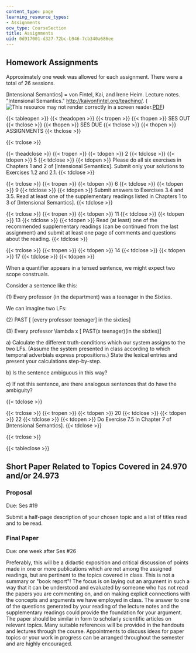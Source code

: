```yaml
---
content_type: page
learning_resource_types:
- Assignments
ocw_type: CourseSection
title: Assignments
uid: 0d917001-d327-72bc-b946-7cb340a686ee
---
```


Homework Assignments
--------------------

Approximately one week was allowed for each assignment. There were a total of 26 sessions.

\[Intensional Semantics\] = von Fintel, Kai, and Irene Heim. Lecture notes. "Intensional Semantics." http://kaivonfintel.org/teaching/. (![This resource may not render correctly in a screen reader.](/images/inacessible.gif)[PDF](http://mit.edu/fintel/fintel-heim-intensional.pdf))

{{< tableopen >}}
{{< theadopen >}}
{{< tropen >}}
{{< thopen >}}
SES OUT
{{< thclose >}}
{{< thopen >}}
SES DUE
{{< thclose >}}
{{< thopen >}}
ASSIGNMENTS
{{< thclose >}}

{{< trclose >}}

{{< theadclose >}}
{{< tropen >}}
{{< tdopen >}}
2
{{< tdclose >}}
{{< tdopen >}}
5
{{< tdclose >}}
{{< tdopen >}}
Please do all six exercises in Chapters 1 and 2 of \[Intensional Semantics\]. Submit only your solutions to Exercises 1.2 and 2.1.
{{< tdclose >}}

{{< trclose >}}
{{< tropen >}}
{{< tdopen >}}
6
{{< tdclose >}}
{{< tdopen >}}
9
{{< tdclose >}}
{{< tdopen >}}
Submit answers to Exercises 3.4 and 3.5. Read at least one of the supplementary readings listed in Chapters 1 to 3 of \[Intensional Semantics\].
{{< tdclose >}}

{{< trclose >}}
{{< tropen >}}
{{< tdopen >}}
11
{{< tdclose >}}
{{< tdopen >}}
13
{{< tdclose >}}
{{< tdopen >}}
Read (at least) one of the recommended supplementary readings (can be continued from the last assignment) and submit at least one page of comments and questions about the reading.
{{< tdclose >}}

{{< trclose >}}
{{< tropen >}}
{{< tdopen >}}
14
{{< tdclose >}}
{{< tdopen >}}
17
{{< tdclose >}}
{{< tdopen >}}


When a quantifier appears in a tensed sentence, we might expect two scope construals.

Consider a sentence like this:

(1) Every professor (in the department) was a teenager in the Sixties.

We can imagine two LFs:

(2) PAST \[ \[every professor teenager\] in the sixties\]

(3) Every professor \\lambda x \[ PAST(x teenager)(in the sixties)\]

a) Calculate the different truth-conditions which our system assigns to the two LFs. (Assume the system presented in class according to which temporal adverbials express propositions.) State the lexical entries and present your calculations step-by-step.

b) Is the sentence ambiguous in this way?

c) If not this sentence, are there analogous sentences that do have the ambiguity?


{{< tdclose >}}

{{< trclose >}}
{{< tropen >}}
{{< tdopen >}}
20
{{< tdclose >}}
{{< tdopen >}}
22
{{< tdclose >}}
{{< tdopen >}}
Do Exercise 7.5 in Chapter 7 of \[Intensional Semantics\].
{{< tdclose >}}

{{< trclose >}}

{{< tableclose >}}

Short Paper Related to Topics Covered in 24.970 and/or 24.973
-------------------------------------------------------------

### Proposal

Due: Ses #19

Submit a half-page description of your chosen topic and a list of titles read and to be read.

### Final Paper

Due: one week after Ses #26

Preferably, this will be a didactic exposition and critical discussion of points made in one or more publications which are not among the assigned readings, but are pertinent to the topics covered in class. This is not a summary or "book report"! The focus is on laying out an argument in such a way that it can be understood and evaluated by someone who has not read the papers you are commenting on, and on making explicit connections with the concepts and arguments we have employed in class. The answer to one of the questions generated by your reading of the lecture notes and the supplementary readings could provide the foundation for your argument. The paper should be similar in form to scholarly scientific articles on relevant topics. Many suitable references will be provided in the handouts and lectures through the course. Appointments to discuss ideas for paper topics or your work in progress can be arranged throughout the semester and are highly encouraged.